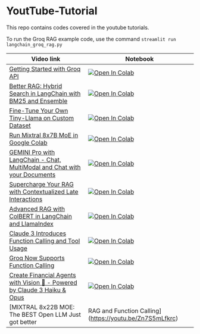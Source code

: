 # YoutTube-Tutorial
This repo contains codes covered in the youtube tutorials. 

To run the Groq RAG example code, use the command `streamlit run langchain_groq_rag.py`

| Video link | Notebook |
| --- | ----------- |
| [Getting Started with Groq API](https://youtu.be/S53BanCP14c) |[![Open In Colab](https://colab.research.google.com/assets/colab-badge.svg)](http://tinyurl.com/2nxdv2m8)|
| [Better RAG: Hybrid Search in LangChain with BM25 and Ensemble](https://youtu.be/r2m9DbEmeqI) |[![Open In Colab](https://colab.research.google.com/assets/colab-badge.svg)](http://tinyurl.com/33wc8sav)|
| [Fine-Tune Your Own Tiny-Llama on Custom Dataset](https://youtu.be/OVqe6GTrDFM) |[![Open In Colab](https://colab.research.google.com/assets/colab-badge.svg)](http://tinyurl.com/4eny9cvc)|
| [Run Mixtral 8x7B MoE in Google Colab](https://youtu.be/Zo3CTapKJ4I) |[![Open In Colab](https://colab.research.google.com/assets/colab-badge.svg)](http://tinyurl.com/2nn5snb4)|
| [GEMINI Pro with LangChain - Chat, MultiModal and Chat with your Documents](https://youtu.be/7h8ZHSkAkas) |[![Open In Colab](https://colab.research.google.com/assets/colab-badge.svg)](https://tinyurl.com/28bw3ntv)|
| [Supercharge Your RAG with Contextualized Late Interactions](https://youtu.be/xTzUn3G9YA0) |[![Open In Colab](https://colab.research.google.com/assets/colab-badge.svg)](https://tinyurl.com/czk85xfr)|
| [Advanced RAG with ColBERT in LangChain and LlamaIndex](https://youtu.be/kEgeegk9iqo) |[![Open In Colab](https://colab.research.google.com/assets/colab-badge.svg)](https://tinyurl.com/4dte2njt)|
| [Claude 3 Introduces Function Calling and Tool Usage](https://youtu.be/fDErWDOT4XE) |[![Open In Colab](https://colab.research.google.com/assets/colab-badge.svg)](https://tinyurl.com/y5kefhvn)|
| [Groq Now Supports Function Calling](https://youtu.be/ybau-0ZIsMc)|[![Open In Colab](https://colab.research.google.com/assets/colab-badge.svg)](https://tinyurl.com/5n9y2f2y)|
| [Create Financial Agents with Vision 👀 - Powered by Claude 3 Haiku & Opus](https://youtu.be/a5OW5UAyC3E)|[![Open In Colab](https://colab.research.google.com/assets/colab-badge.svg)](https://tinyurl.com/56krc8az)|
| [MIXTRAL 8x22B MOE: The BEST Open LLM Just got better | RAG and Function Calling](https://youtu.be/Zn7S5mLfkrc)|[![Open In Colab](https://colab.research.google.com/assets/colab-badge.svg)](https://tinyurl.com/b5h9v7w2)|







